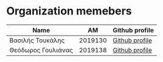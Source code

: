 # Organization memebers
| Name | AM | Github profile |
|------|----|-------------|
| Βασιλής Τουκάλης | 2019130 | [Github profile](https://github.com/vasilis22)
| Θεόδωρος Γουλιάνας | 2019138 | [Github profile](https://github.com/thGoulianas)
